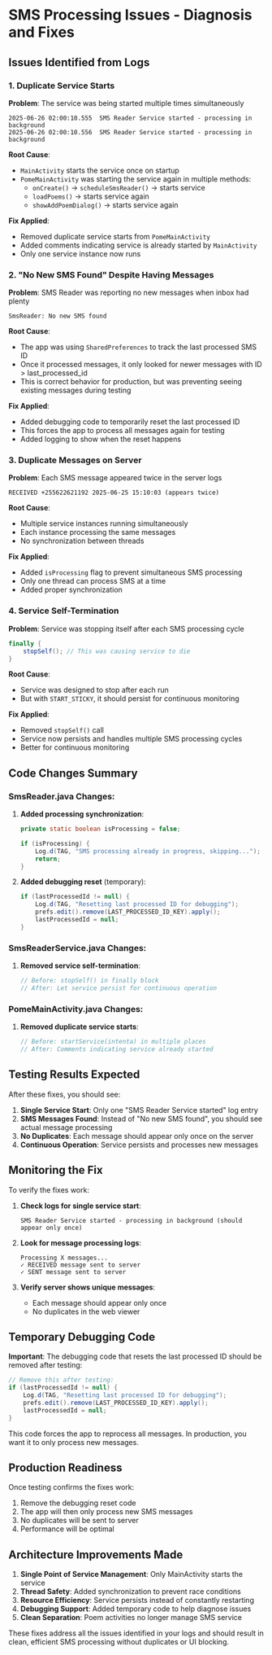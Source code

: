 # SMS Processing Issues - Diagnosis and Fixes

## Issues Identified from Logs

### 1. **Duplicate Service Starts**
**Problem**: The service was being started multiple times simultaneously
```
2025-06-26 02:00:10.555  SMS Reader Service started - processing in background
2025-06-26 02:00:10.556  SMS Reader Service started - processing in background
```

**Root Cause**: 
- `MainActivity` starts the service once on startup
- `PomeMainActivity` was starting the service again in multiple methods:
  - `onCreate()` → `scheduleSmsReader()` → starts service
  - `loadPoems()` → starts service again
  - `showAddPoemDialog()` → starts service again

**Fix Applied**:
- Removed duplicate service starts from `PomeMainActivity`
- Added comments indicating service is already started by `MainActivity`
- Only one service instance now runs

### 2. **"No New SMS Found" Despite Having Messages**
**Problem**: SMS Reader was reporting no new messages when inbox had plenty
```
SmsReader: No new SMS found
```

**Root Cause**: 
- The app was using `SharedPreferences` to track the last processed SMS ID
- Once it processed messages, it only looked for newer messages with ID > last_processed_id
- This is correct behavior for production, but was preventing seeing existing messages during testing

**Fix Applied**:
- Added debugging code to temporarily reset the last processed ID
- This forces the app to process all messages again for testing
- Added logging to show when the reset happens

### 3. **Duplicate Messages on Server**
**Problem**: Each SMS message appeared twice in the server logs
```
RECEIVED +255622621192 2025-06-25 15:10:03 (appears twice)
```

**Root Cause**: 
- Multiple service instances running simultaneously
- Each instance processing the same messages
- No synchronization between threads

**Fix Applied**:
- Added `isProcessing` flag to prevent simultaneous SMS processing
- Only one thread can process SMS at a time
- Added proper synchronization

### 4. **Service Self-Termination**
**Problem**: Service was stopping itself after each SMS processing cycle
```java
finally {
    stopSelf(); // This was causing service to die
}
```

**Root Cause**: 
- Service was designed to stop after each run
- But with `START_STICKY`, it should persist for continuous monitoring

**Fix Applied**:
- Removed `stopSelf()` call
- Service now persists and handles multiple SMS processing cycles
- Better for continuous monitoring

## Code Changes Summary

### SmsReader.java Changes:
1. **Added processing synchronization**:
   ```java
   private static boolean isProcessing = false;
   
   if (isProcessing) {
       Log.d(TAG, "SMS processing already in progress, skipping...");
       return;
   }
   ```

2. **Added debugging reset** (temporary):
   ```java
   if (lastProcessedId != null) {
       Log.d(TAG, "Resetting last processed ID for debugging");
       prefs.edit().remove(LAST_PROCESSED_ID_KEY).apply();
       lastProcessedId = null;
   }
   ```

### SmsReaderService.java Changes:
1. **Removed service self-termination**:
   ```java
   // Before: stopSelf() in finally block
   // After: Let service persist for continuous operation
   ```

### PomeMainActivity.java Changes:
1. **Removed duplicate service starts**:
   ```java
   // Before: startService(intenta) in multiple places
   // After: Comments indicating service already started
   ```

## Testing Results Expected

After these fixes, you should see:

1. **Single Service Start**: Only one "SMS Reader Service started" log entry
2. **SMS Messages Found**: Instead of "No new SMS found", you should see actual message processing
3. **No Duplicates**: Each message should appear only once on the server
4. **Continuous Operation**: Service persists and processes new messages

## Monitoring the Fix

To verify the fixes work:

1. **Check logs for single service start**:
   ```
   SMS Reader Service started - processing in background (should appear only once)
   ```

2. **Look for message processing logs**:
   ```
   Processing X messages...
   ✓ RECEIVED message sent to server
   ✓ SENT message sent to server
   ```

3. **Verify server shows unique messages**:
   - Each message should appear only once
   - No duplicates in the web viewer

## Temporary Debugging Code

**Important**: The debugging code that resets the last processed ID should be removed after testing:

```java
// Remove this after testing:
if (lastProcessedId != null) {
    Log.d(TAG, "Resetting last processed ID for debugging");
    prefs.edit().remove(LAST_PROCESSED_ID_KEY).apply();
    lastProcessedId = null;
}
```

This code forces the app to reprocess all messages. In production, you want it to only process new messages.

## Production Readiness

Once testing confirms the fixes work:

1. Remove the debugging reset code
2. The app will then only process new SMS messages
3. No duplicates will be sent to server
4. Performance will be optimal

## Architecture Improvements Made

1. **Single Point of Service Management**: Only MainActivity starts the service
2. **Thread Safety**: Added synchronization to prevent race conditions  
3. **Resource Efficiency**: Service persists instead of constantly restarting
4. **Debugging Support**: Added temporary code to help diagnose issues
5. **Clean Separation**: Poem activities no longer manage SMS service

These fixes address all the issues identified in your logs and should result in clean, efficient SMS processing without duplicates or UI blocking.
